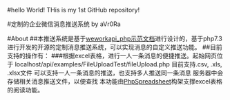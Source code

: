 #hello World! THis is my 1st GitHub repository!

#定制的企业微信消息推送系统 by aVr0Ra

#About
##本推送系统是基于[weworkapi_php示范文档](https://github.com/sbzhu/weworkapi_php)进行设计的，基于php7.3进行开发的开源的定制消息推送系统，可以实现消息的自定义推送功能。
##目前支持的操作有：
###根据excel表格，进行一人一条消息的便捷推送。起始网页位于 localhost/api/examples/FileUploadTest/fileUpload.php
目前支持.csv, .xls, .xlsx文件
可以支持一人一条消息的推送，也支持多人推送同一条消息
服务器中会存储相关消息推送文件，以便查找
本功能由[PhpSpreadsheet](https://github.com/PHPOffice/PhpSpreadsheet)构架支撑excel表格的阅读功能。